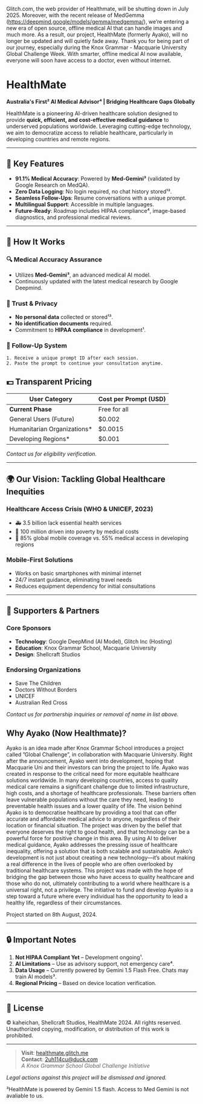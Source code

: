 Glitch.com, the web provider of Healthmate, will be shutting down in July 2025. Moreover, with the recent release of MedGemma (https://deepmind.google/models/gemma/medgemma/), we’re entering a new era of open source, offline medical AI that can handle images and much more. As a result, our project, HealthMate (formerly Ayako), will no longer be updated and will quietly fade away. Thank you for being part of our journey, especially during the Knox Grammar - Macquarie University Global Challenge Week. With smarter, offline medical AI now available, everyone will soon have access to a doctor, even without internet.


# HealthMate

**Australia's First² AI Medical Advisor⁴ | Bridging Healthcare Gaps Globally**


HealthMate is a pioneering AI-driven healthcare solution designed to provide **quick, efficient, and cost-effective medical guidance** to underserved populations worldwide. Leveraging cutting-edge technology, we aim to democratize access to reliable healthcare, particularly in developing countries and remote regions.

---

## 🌟 Key Features
- **91.1% Medical Accuracy**: Powered by **Med-Gemini³** (validated by Google Research on MedQA).
- **Zero Data Logging**: No login required, no chat history stored¹³.
- **Seamless Follow-Ups**: Resume conversations with a unique prompt.
- **Multilingual Support**: Accessible in multiple languages.
- **Future-Ready**: Roadmap includes HIPAA compliance⁴, image-based diagnostics, and professional medical reviews.

---

## 🚀 How It Works
### 🔍 Medical Accuracy Assurance
- Utilizes **Med-Gemini³**, an advanced medical AI model.
- Continuously updated with the latest medical research by Google Deepmind.

### 🤝 Trust & Privacy
- **No personal data** collected or stored¹³.
- **No identification documents** required.
- Commitment to **HIPAA compliance** in development¹.

### 💬 Follow-Up System
```plaintext
1. Receive a unique prompt ID after each session.
2. Paste the prompt to continue your consultation anytime.
```
## 💵 Transparent Pricing

| User Category                | Cost per Prompt (USD) |
|------------------------------|-----------------------|
| **Current Phase**            | Free for all          |
| General Users (Future)       | $0.002                |
| Humanitarian Organizations*  | $0.0015               |
| Developing Regions*          | $0.001                |

*Contact us for eligibility verification.*

---

## 🌍 Our Vision: Tackling Global Healthcare Inequities

### Healthcare Access Crisis (WHO & UNICEF, 2023)
- 🚑 3.5 billion lack essential health services
- 💸 100 million driven into poverty by medical costs
- 📱 85% global mobile coverage vs. 55% medical access in developing regions

### Mobile-First Solutions
- Works on basic smartphones with minimal internet
- 24/7 instant guidance, eliminating travel needs
- Reduces equipment dependency for initial consultations

---


## 🤝 Supporters & Partners

### Core Sponsors
- **Technology**: Google DeepMind (AI Model), Glitch Inc (Hosting)
- **Education**: Knox Grammar School, Macquarie University
- **Design**: Shellcraft Studios

### Endorsing Organizations
- Save The Children
- Doctors Without Borders
- UNICEF
- Australian Red Cross  

*Contact us for partnership inquiries or removal of name in list above.*


## Why Ayako (Now Healthmate)?

Ayako is an idea made after Knox Grammar School introduces a project called ”Global Challenge”, in collaboration with Macquarie University. Right after the announcement, Ayako went into development, hoping that Macquarie Uni and their investors can bring the project to life. Ayako was created in response to the critical need for more equitable healthcare solutions worldwide. In many developing countries, access to quality medical care remains a significant challenge due to limited infrastructure, high costs, and a shortage of healthcare professionals. These barriers often leave vulnerable populations without the care they need, leading to preventable health issues and a lower quality of life.
The vision behind Ayako is to democratise healthcare by providing a tool that can offer accurate and affordable medical advice to anyone, regardless of their location or financial situation. The project was driven by the belief that everyone deserves the right to good health, and that technology can be a powerful force for positive change in this area. By using AI to deliver medical guidance, Ayako addresses the pressing issue of healthcare inequality, offering a solution that is both scalable and sustainable.
Ayako’s development is not just about creating a new technology—it’s about making a real difference in the lives of people who are often overlooked by traditional healthcare systems. This project was made with the hope of bridging the gap between those who have access to quality healthcare and those who do not, ultimately contributing to a world where healthcare is a universal right, not a privilege. The initiative to fund and develop Ayako is a step toward a future where every individual has the opportunity to lead a healthy life, regardless of their circumstances. 

Project started on 8th August, 2024.  

---

## 🔒 Important Notes
1. **Not HIPAA Compliant Yet** – Development ongoing¹.
2. **AI Limitations** – Use as advisory support, not emergency care⁴.
3. **Data Usage** – Currently powered by Gemini 1.5 Flash Free. Chats may train AI models³.
4. **Regional Pricing** – Based on device location verification.

---

## 📜 License

© kaheichan, Shellcraft Studios, HealthMate 2024. All rights reserved.
Unauthorized copying, modification, or distribution of this work is prohibited.

---
> **Visit**: [healthmate.glitch.me](https://healthmate.glitch.me)  
> **Contact**: [2uh114cu@duck.com](#)  
> *A Knox Grammar School Global Challenge Initiative*

*Legal actions against this project will be dismissed and ignored.*

³HealthMate is powered by Gemini 1.5 flash. Access to Med Gemini is not avaliable to us.


